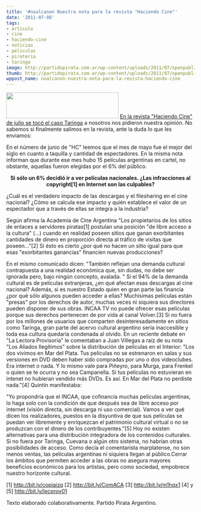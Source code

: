 ```yaml
---
title: '#noalcanon Nuestra nota para la revista "Haciendo Cine"'
date: '2011-07-08'
tags:
- articulo
- cine
- haciendo-cine
- noticias
- peliculas
- pirateria
- taringa
image: http://partidopirata.com.ar/wp-content/uploads/2011/07/openpublish_theme_logo.png
thumb: http://partidopirata.com.ar/wp-content/uploads/2011/07/openpublish_theme_logo.png
wppost_name: noalcanon-nuestra-nota-para-la-revista-haciendo-cine
---
```


<a href="http://partidopirata.com.ar/wp-content/uploads/2011/07/openpublish_theme_logo.png"><img class="aligncenter size-medium wp-image-1429" title="openpublish_theme_logo" src="http://partidopirata.com.ar/wp-content/uploads/2011/07/openpublish_theme_logo-300x69.png" alt="" width="300" height="69" /></a>
<a href="http://www.haciendocine.com.ar/content/editorial" target="_blank">En la revista "Haciendo Cine" de julio se tocó el caso Taringa</a> a nosotros nos pidieron nuestra opinión. No sabemos si finalmente salimos en la revista, ante la duda lo que les enviamos:
<p style="text-align: left;">En el número de junio de "HC" leemos que el mes de mayo fue el mejor del siglo en cuanto a taquilla y cantidad de espectadores. En la misma nota informan que durante ese mes hubo 15 películas argentinas en cartel, no obstante, aquellas fueron elegidas por el 6% del público.</p>
<p style="text-align: center;"><strong>Si sólo un 6% decidió ir a ver películas nacionales. ¿Las infracciones al copyright[1] en Internet son las culpables?</strong></p>
<p style="text-align: left;">¿Cuál es el verdadero impacto de las descargas y el filesharing en el cine nacional? ¿Cómo se calcula ese impacto y quién establece el valor de un espectador que a través de ellas se integra a la industria?</p>
<p style="text-align: left;">Según afirma la Academia de Cine Argentina "Los propietarios de los sitios de enlaces a servidores piratas[1] postulan una posición "de libre acceso a la cultura" (...) cuando en realidad poseen sitios que ganan exorbitantes cantidades de dinero en proporción directa al tráfico de visitas que poseen..."[2] Si ésto es cierto ¿por qué no hacen un sitio igual para que esas "exorbitantes ganancias" financien nuevas producciones?</p>
<p style="text-align: left;">En el mismo comunicado dicen: "También reflejan una demanda cultural contrapuesta a una realidad económica que, sin dudas, no debe ser ignorada pero, bajo ningún concepto, avalada. "
Si el 94% de la demanda cultural es de películas extranjeras, ¿en qué afectan esas descargas al cine nacional? Además, si es nuestro Estado quien en gran parte las financia ¿por qué sólo algunos pueden acceder a ellas?
Muchísimas películas están "presas" por los derechos de autor, muchas veces ni siquiera sus directores pueden disponer de sus obras. INCAA TV no puede ofrecer esas películas porque sus derechos pertenecen de por vida al canal Volver.[3]
Si no fuera por los millones de usuarios que comparten desinteresadamente en sitios como Taringa, gran parte del acervo cultural argentino sería inaccesible y toda esa cultura quedaría condenada al olvido.
En un reciente debate en "La Lectora Provisoria" le comentaban a Juan Villegas a raíz de su nota "Los Aliados Ilegítimos" sobre la
distribución de películas en el Interior: "Los dos vivimos en Mar del Plata. Tus películas no se estrenaron en salas y sus versiones en DVD deben haber sido compradas por uno o dos videoclubes. Era internet o nada. Y lo mismo vale para Piñeyro, para Murga, para Frenkel o quien se te ocurra y no sea Campanella. Si tus películas no estuvieran en intenet no hubieran vendido más DVDs. Es
así. En Mar del Plata no perdiste nada."[4]
Quintín manifestaba:</p>
<p style="text-align: left;">"Yo propondría que el INCAA, que cofinancia muchas películas argentinas, lo haga solo con la condición de que después sea de libre
acceso por internet (visión directa, sin descarga ni uso comercial). Vamos a ver qué dicen los realizadores, puestos en la disyuntiva de
que sus películas se puedan ver libremente y enriquezcan el patrimonio cultural virtual o no se produzcan con el dinero de los
contribuyentes."[5]
Hoy no existen alternativas para una distribución integradora de los contenidos culturales. Si no fuera por Taringa, Cuevana o algún otro sistema, no habrían otras posibilidades de acceso. Como decía el comentarista marplatense, no son menos ventas, las películas
argentinas ni siquiera llegan al público.Cerrar los ámbitos que permiten acceder a las obras no asegura mayores beneficios económicos para los artistas, pero como sociedad, empobrece nuestro horizonte cultural.</p>
<p style="text-align: left;">
[1] <a href="https://secure.wikimedia.org/wikipedia/es/wiki/Infracci%C3%B3n_de_copyright" target="_blank">http://bit.ly/copiaizq</a>
[2] <a href="http://www.academiadecine.org.ar/comunicado.html" target="_blank">http://bit.ly/ComACA</a>
[3] <a href="http://partidopirata.com.ar/1172/el-canal-que-sono-la-industria-del-cine-argentino-pero-sin-poder-pasar-muchas-peliculas" target="_blank">http://bit.ly/m1hqx1</a>
[4] y [5] <a href="https://lalectoraprovisoria.wordpress.com/2011/05/30/los-aliados-ilegitimos/" target="_blank">http://bit.ly/lecprov01</a></p>
Texto elaborado colaborativamente.
Partido Pirata Argentino.
